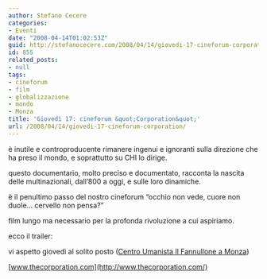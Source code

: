 ```yaml
---
author: Stefano Cecere
categories:
- Eventi
date: "2008-04-14T01:02:53Z"
guid: http://stefanocecere.com/2008/04/14/giovedi-17-cineforum-corporation/
id: 855
related_posts:
- null
tags:
- cineforum
- film
- globalizzazione
- mondo
- Monza
title: 'Giovedì 17: cineforum &quot;Corporation&quot;'
url: /2008/04/14/giovedi-17-cineforum-corporation/
---
```


è inutile e controproducente rimanere ingenui e ignoranti sulla direzione che ha preso il mondo, e soprattutto su CHI lo dirige.
  
questo documentario, molto preciso e documentato, racconta la nascita delle multinazionali, dall&#8217;800 a oggi, e sulle loro dinamiche.
  
è il penultimo passo del nostro cineforum &#8220;occhio non vede, cuore non duole&#8230; cervello non pensa?&#8221;
  
film lungo ma necessario per la profonda rivoluzione a cui aspiriamo.

ecco il trailer:

vi aspetto giovedì al solito posto ([Centro Umanista Il Fannullone a Monza](http://www.ilfannullone.it/spazio/cartina/))

[www.thecorporation.com](http://www.thecorporation.com/)